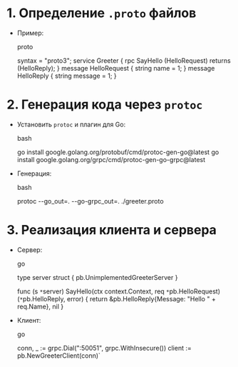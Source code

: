 # 1. **Определение `.proto` файлов**

- Пример:
    
    proto
    
    syntax = "proto3"; 
    service Greeter { 
	    rpc SayHello (HelloRequest) returns (HelloReply); 
	} 
	message HelloRequest { 
		string name = 1; 
	} 
	message HelloReply { 
		string message = 1; 
	}
    

# 2. **Генерация кода через `protoc`**

- Установить `protoc` и плагин для Go:
    
    bash
    
    go install google.golang.org/protobuf/cmd/protoc-gen-go@latest 
    go install google.golang.org/grpc/cmd/protoc-gen-go-grpc@latest
    
- Генерация:
    
    bash
    
    protoc --go_out=. --go-grpc_out=. ./greeter.proto
    

# 3. **Реализация клиента и сервера**

- Сервер:
    
    go

	type server struct {
	  pb.UnimplementedGreeterServer
	}
	
	func (s `*`server) SayHello(ctx context.Context, req `*`pb.HelloRequest) (`*`pb.HelloReply, error) {
	  return &pb.HelloReply{Message: "Hello " + req.Name}, nil
	}


    
- Клиент:
    
    go
    
    conn, _ := grpc.Dial(":50051", grpc.WithInsecure()) 
    client := pb.NewGreeterClient(conn)`